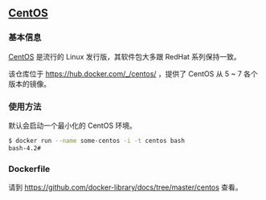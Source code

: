 ## [CentOS](https://hub.docker.com/_/centos/)

### 基本信息
[CentOS](https://en.wikipedia.org/wiki/CentOS) 是流行的 Linux 发行版，其软件包大多跟 RedHat 系列保持一致。

该仓库位于 https://hub.docker.com/_/centos/ ，提供了 CentOS 从 5 ~ 7 各个版本的镜像。

### 使用方法
默认会启动一个最小化的 CentOS 环境。

```sh
$ docker run --name some-centos -i -t centos bash
bash-4.2#
```

### Dockerfile

请到 https://github.com/docker-library/docs/tree/master/centos 查看。

